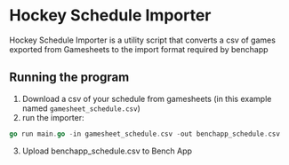 # Hockey Schedule Importer

Hockey Schedule Importer is a utility script that converts a csv of games exported from Gamesheets to the import format required by benchapp

## Running the program

1. Download a csv of your schedule from gamesheets (in this example named `gamesheet_schedule.csv`)
2. run the importer:

```go
go run main.go -in gamesheet_schedule.csv -out benchapp_schedule.csv
```

3. Upload benchapp_schedule.csv to Bench App
